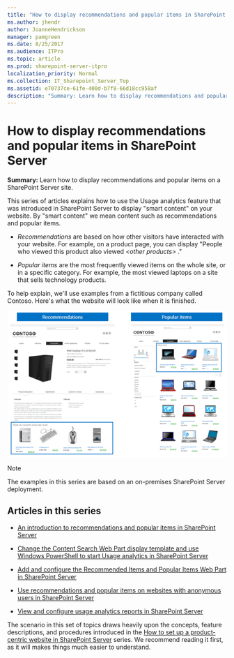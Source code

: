 ```yaml
---
title: "How to display recommendations and popular items in SharePoint Server"
ms.author: jhendr
author: JoanneHendrickson
manager: pamgreen
ms.date: 8/25/2017
ms.audience: ITPro
ms.topic: article
ms.prod: sharepoint-server-itpro
localization_priority: Normal
ms.collection: IT_Sharepoint_Server_Top
ms.assetid: e70737ce-61fe-400d-b7f8-66d18cc958af
description: "Summary: Learn how to display recommendations and popular items on a SharePoint Server site."
---
```


# How to display recommendations and popular items in SharePoint Server

 **Summary:** Learn how to display recommendations and popular items on a SharePoint Server site. 
  
This series of articles explains how to use the Usage analytics feature that was introduced in SharePoint Server to display "smart content" on your website. By "smart content" we mean content such as recommendations and popular items.
  
-  *Recommendations*  are based on how other visitors have interacted with your website. For example, on a product page, you can display "People who viewed this product also viewed  *\<other products\>*  ." 
    
-  *Popular items*  are the most frequently viewed items on the whole site, or in a specific category. For example, the most viewed laptops on a site that sells technology products. 
    
To help explain, we'll use examples from a fictitious company called Contoso. Here's what the website will look like when it is finished.
  
![Examples](../media/OTCSP_Examples.png)
  
> [!NOTE]
> The examples in this series are based on an on-premises SharePoint Server deployment. 
  
## Articles in this series

- [An introduction to recommendations and popular items in SharePoint Server](an-introduction-to-recommendations-and-popular-items.md)
    
- [Change the Content Search Web Part display template and use Windows PowerShell to start Usage analytics in SharePoint Server](change-the-content-search-web-part-display-template-and-use-windows-powershell-t.md)
    
- [Add and configure the Recommended Items and Popular Items Web Part in SharePoint Server](add-and-configure-the-recommended-items-and-popular-items-web-part.md)
    
- [Use recommendations and popular items on websites with anonymous users in SharePoint Server](use-recommendations-and-popular-items-on-websites-with-anonymous-users.md)
    
- [View and configure usage analytics reports in SharePoint Server](view-and-configure-usage-analytics-reports.md)
    
The scenario in this set of topics draws heavily upon the concepts, feature descriptions, and procedures introduced in the [How to set up a product-centric website in SharePoint Server](how-to-set-up-a-product-centric-website.md) series. We recommend reading it first, as it will makes things much easier to understand. 
  

